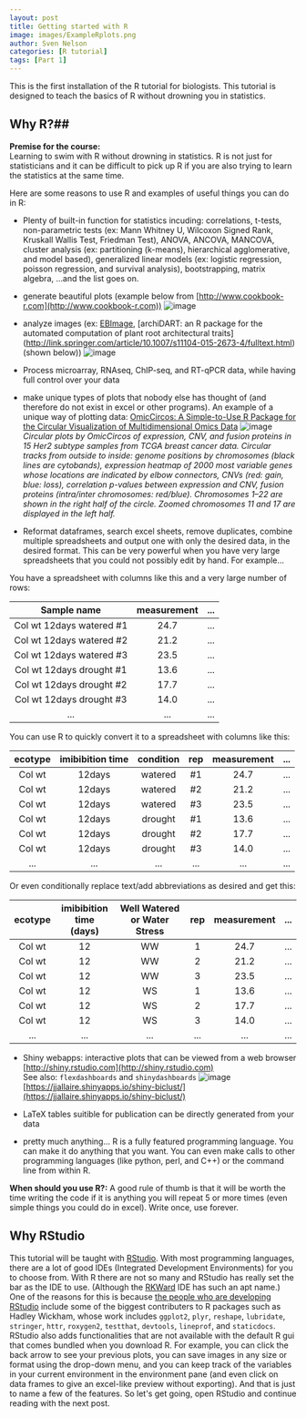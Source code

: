 ```yaml
---
layout: post
title: Getting started with R
image: images/ExampleRplots.png
author: Sven Nelson
categories: [R tutorial]
tags: [Part 1]
---
```

This is the first installation of the R tutorial for biologists.  This tutorial is designed to teach the basics of R without drowning you in statistics.

## Why R?##
**Premise for the course:**  
Learning to swim with R without drowning in statistics.  R is not just for statisticians and it can be difficult to pick up R if you are also trying to learn the statistics at the same time.   

Here are some reasons to use R and examples of useful things you can do in R:

- Plenty of built-in function for statistics incuding: correlations, t-tests, non-parametric tests (ex: Mann Whitney U, Wilcoxon Signed Rank, Kruskall Wallis Test, Friedman Test), ANOVA, ANCOVA, MANCOVA, cluster analysis (ex: partitioning (k-means), hierarchical agglomerative, and model based), generalized linear models (ex: logistic regression, poisson regression, and survival analysis), bootstrapping, matrix algebra, ...and the list goes on.

- generate beautiful plots (example below from [http://www.cookbook-r.com](http://www.cookbook-r.com))
![image](http://www.cookbook-r.com/Graphs/Multiple_graphs_on_one_page_(ggplot2)/figure/unnamed-chunk-3-1.png)

- analyze images (ex: [EBImage](http://www.bioconductor.org/packages/2.13/bioc/html/EBImage.html), [archiDART: an R package for the automated computation of plant root architectural traits] (http://link.springer.com/article/10.1007/s11104-015-2673-4/fulltext.html) (shown below))
![image](https://static-content.springer.com/image/art%3A10.1007%2Fs11104-015-2673-4/MediaObjects/11104_2015_2673_Fig2_HTML.gif)

- Process microarray, RNAseq, ChIP-seq, and RT-qPCR data, while having full control over your data

- make unique types of plots that nobody else has thought of (and therefore do not exist in excel or other programs).  An example of a unique way of plotting data: [OmicCircos: A Simple-to-Use R Package for the Circular Visualization of Multidimensional Omics Data](http://www.ncbi.nlm.nih.gov/pmc/articles/PMC3921174/) 
![image](http://www.ncbi.nlm.nih.gov/pmc/articles/PMC3921174/bin/cin-13-2014-013f1.jpg)
*Circular plots by OmicCircos of expression, CNV, and fusion proteins in 15 Her2 subtype samples from TCGA breast cancer data. Circular tracks from outside to inside: genome positions by chromosomes (black lines are cytobands), expression heatmap of 2000 most variable genes whose locations are indicated by elbow connectors, CNVs (red: gain, blue: loss), correlation p-values between expression and CNV, fusion proteins (intra/inter chromosomes: red/blue). Chromosomes 1–22 are shown in the right half of the circle. Zoomed chromosomes 11 and 17 are displayed in the left half.*

- Reformat dataframes, search excel sheets, remove duplicates, combine multiple spreadsheets and output one with only the desired data, in the desired format.  This can be very powerful when you have very large spreadsheets that you could not possibly edit by hand. For example... 

You have a spreadsheet with columns like this and a very large number of rows:  

| Sample name		| measurement	 | ... |
|:-----------------:|:---------------:|:---------------:|
| Col wt 12days watered #1  	| 24.7 | ... |
| Col wt 12days watered #2  	| 21.2 | ... |
| Col wt 12days watered #3  	| 23.5 | ... |
| Col wt 12days drought #1  	| 13.6 | ... |
| Col wt 12days drought #2  	| 17.7 | ... |
| Col wt 12days drought #3  	| 14.0 | ... |
| ...  	| ... | ... |

You can use R to quickly convert it to a spreadsheet with columns like this:

| ecotype | imibibition time | condition | rep		| measurement	 | ... |
|:------:|:------:|:------:|:------:|:------:|:------:|
| Col wt | 12days | watered | #1	| 24.7 | ... |
| Col wt | 12days | watered | #2	| 21.2 | ... |
| Col wt | 12days | watered | #3	| 23.5 | ... |
| Col wt | 12days | drought | #1	| 13.6 | ... |
| Col wt | 12days | drought | #2	| 17.7 | ... |
| Col wt | 12days | drought | #3	| 14.0 | ... |
| ... | ... | ... | ... | ... | ... |

Or even conditionally replace text/add abbreviations as desired and get this:

| ecotype | imibibition <br>time (days) | Well Watered <br>or Water Stress | rep		| measurement	 | ... |
|:------:|:------:|:------:|:------:|:------:|:------:|
| Col wt | 12 | WW | 1	| 24.7 | ... |
| Col wt | 12 | WW | 2	| 21.2 | ... |
| Col wt | 12 | WW | 3	| 23.5 | ... |
| Col wt | 12 | WS | 1	| 13.6 | ... |
| Col wt | 12 | WS | 2	| 17.7 | ... |
| Col wt | 12 | WS | 3	| 14.0 | ... |
| ... | ... | ... | ... | ... | ... |   

- Shiny webapps: interactive plots that can be viewed from a web browser [http://shiny.rstudio.com](http://shiny.rstudio.com)  
See also: `flexdashboards` and `shinydashboards`
![image](http://rmarkdown.rstudio.com/flexdashboard/images/shiny-biclust.png)  
[https://jjallaire.shinyapps.io/shiny-biclust/](https://jjallaire.shinyapps.io/shiny-biclust/)

- LaTeX tables suitible for publication can be directly generated from your data

- pretty much anything… R is a fully featured programming language.  You can make it do anything that you want.  You can even make calls to other programming languages (like python, perl, and C++) or the command line from within R.  

**When should you use R?:** A good rule of thumb is that it will be worth the time writing the code if it is anything you will repeat 5 or more times (even simple things you could do in excel).  Write once, use forever.  

## Why RStudio ##

This tutorial will be taught with [RStudio](https://www.rstudio.com).  With most programming languages, there are a lot of good IDEs (Integrated Development Environments) for you to choose from.  With R there are not so many and RStudio has really set the bar as the IDE to use.  (Although the [RKWard](https://rkward.kde.org) IDE has such an apt name.)  One of the reasons for this is because [the people who are developing RStudio](https://www.rstudio.com/about/) include some of the biggest contributers to R packages such as Hadley Wickham, whose work includes `ggplot2`, `plyr`, `reshape`, `lubridate`, `stringer`, `httr`, `roxygen2`, `testthat`, `devtools`, `lineprof`, and `staticdocs`.  RStudio also adds functionalities that are not available with the default R gui that comes bundled when you download R.  For example, you can click the back arrow to see your previous plots, you can save images in any size or format using the drop-down menu, and you can keep track of the variables in your current environment in the environment pane (and even click on data frames to give an excel-like preview without exporting).  And that is just to name a few of the features.  So let's get going, open RStudio and continue reading with the next post.

